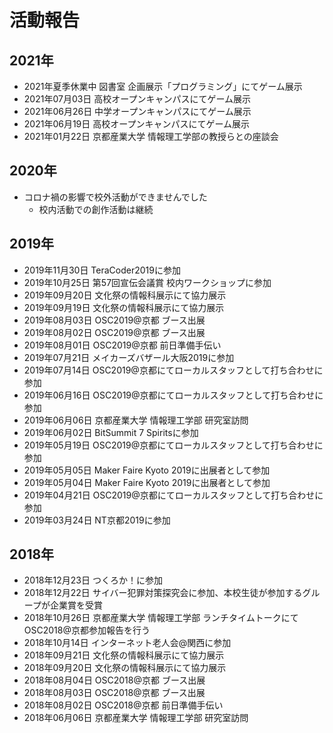 # 活動報告
## 2021年
* 2021年夏季休業中 図書室 企画展示「プログラミング」にてゲーム展示
* 2021年07月03日 高校オープンキャンパスにてゲーム展示
* 2021年06月26日 中学オープンキャンパスにてゲーム展示
* 2021年06月19日 高校オープンキャンパスにてゲーム展示
* 2021年01月22日 京都産業大学 情報理工学部の教授らとの座談会

## 2020年
* コロナ禍の影響で校外活動ができませんでした
  * 校内活動での創作活動は継続

## 2019年
* 2019年11月30日 TeraCoder2019に参加
* 2019年10月25日 第57回宣伝会議賞 校内ワークショップに参加
* 2019年09月20日 文化祭の情報科展示にて協力展示
* 2019年09月19日 文化祭の情報科展示にて協力展示
* 2019年08月03日 OSC2019@京都 ブース出展
* 2019年08月02日 OSC2019@京都 ブース出展
* 2019年08月01日 OSC2019@京都 前日準備手伝い
* 2019年07月21日 メイカーズバザール大阪2019に参加
* 2019年07月14日 OSC2019@京都にてローカルスタッフとして打ち合わせに参加
* 2019年06月16日 OSC2019@京都にてローカルスタッフとして打ち合わせに参加
* 2019年06月06日 京都産業大学 情報理工学部 研究室訪問
* 2019年06月02日 BitSummit 7 Spiritsに参加
* 2019年05月19日 OSC2019@京都にてローカルスタッフとして打ち合わせに参加
* 2019年05月05日 Maker Faire Kyoto 2019に出展者として参加
* 2019年05月04日 Maker Faire Kyoto 2019に出展者として参加
* 2019年04月21日 OSC2019@京都にてローカルスタッフとして打ち合わせに参加
* 2019年03月24日 NT京都2019に参加

## 2018年
* 2018年12月23日 つくろか！に参加
* 2018年12月22日 サイバー犯罪対策探究会に参加、本校生徒が参加するグループが企業賞を受賞
* 2018年10月26日 京都産業大学 情報理工学部 ランチタイムトークにてOSC2018@京都参加報告を行う
* 2018年10月14日 インターネット老人会@関西に参加
* 2018年09月21日 文化祭の情報科展示にて協力展示
* 2018年09月20日 文化祭の情報科展示にて協力展示
* 2018年08月04日 OSC2018@京都 ブース出展
* 2018年08月03日 OSC2018@京都 ブース出展
* 2018年08月02日 OSC2018@京都 前日準備手伝い
* 2018年06月06日 京都産業大学 情報理工学部 研究室訪問